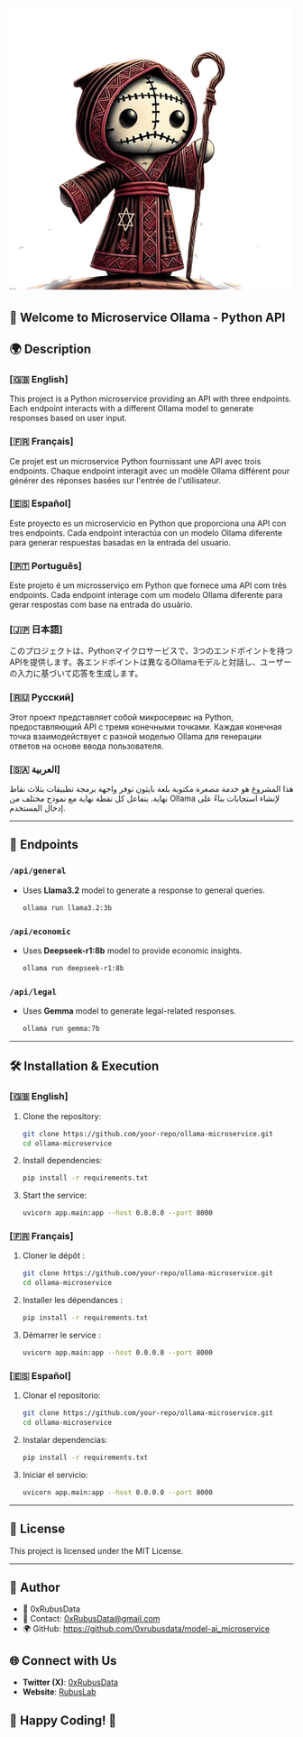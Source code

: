 # ![Microservice Ollama](./public/agents/ollama.png)


## 🌟 Welcome to **Microservice Ollama - Python API**

## 🌍 Description

### [🇬🇧 English]
This project is a Python microservice providing an API with three endpoints. Each endpoint interacts with a different Ollama model to generate responses based on user input.

### [🇫🇷 Français]
Ce projet est un microservice Python fournissant une API avec trois endpoints. Chaque endpoint interagit avec un modèle Ollama différent pour générer des réponses basées sur l'entrée de l'utilisateur.

### [🇪🇸 Español]
Este proyecto es un microservicio en Python que proporciona una API con tres endpoints. Cada endpoint interactúa con un modelo Ollama diferente para generar respuestas basadas en la entrada del usuario.

### [🇵🇹 Português]
Este projeto é um microsserviço em Python que fornece uma API com três endpoints. Cada endpoint interage com um modelo Ollama diferente para gerar respostas com base na entrada do usuário.

### [🇯🇵 日本語]
このプロジェクトは、Pythonマイクロサービスで、3つのエンドポイントを持つAPIを提供します。各エンドポイントは異なるOllamaモデルと対話し、ユーザーの入力に基づいて応答を生成します。

### [🇷🇺 Русский]
Этот проект представляет собой микросервис на Python, предоставляющий API с тремя конечными точками. Каждая конечная точка взаимодействует с разной моделью Ollama для генерации ответов на основе ввода пользователя.

### [🇸🇦 العربية]
هذا المشروع هو خدمة مصغرة مكتوبة بلغة بايثون توفر واجهة برمجة تطبيقات بثلاث نقاط نهاية. يتفاعل كل نقطة نهاية مع نموذج مختلف من Ollama لإنشاء استجابات بناءً على إدخال المستخدم.

---

## 🚀 Endpoints

### `/api/general`
- Uses **Llama3.2** model to generate a response to general queries.
   ```sh
   ollama run llama3.2:3b
   ```

### `/api/economic`
- Uses **Deepseek-r1:8b** model to provide economic insights.
   ```sh
   ollama run deepseek-r1:8b
   ```
### `/api/legal`
- Uses **Gemma** model to generate legal-related responses.
   ```sh
   ollama run gemma:7b
   ```
---

## 🛠 Installation & Execution

### [🇬🇧 English]
1. Clone the repository:
   ```sh
   git clone https://github.com/your-repo/ollama-microservice.git
   cd ollama-microservice
   ```
2. Install dependencies:
   ```sh
   pip install -r requirements.txt
   ```
3. Start the service:
   ```sh
   uvicorn app.main:app --host 0.0.0.0 --port 8000
   ```

### [🇫🇷 Français]
1. Cloner le dépôt :
   ```sh
   git clone https://github.com/your-repo/ollama-microservice.git
   cd ollama-microservice
   ```
2. Installer les dépendances :
   ```sh
   pip install -r requirements.txt
   ```
3. Démarrer le service :
   ```sh
   uvicorn app.main:app --host 0.0.0.0 --port 8000
   ```

### [🇪🇸 Español]
1. Clonar el repositorio:
   ```sh
   git clone https://github.com/your-repo/ollama-microservice.git
   cd ollama-microservice
   ```
2. Instalar dependencias:
   ```sh
   pip install -r requirements.txt
   ```
3. Iniciar el servicio:
   ```sh
   uvicorn app.main:app --host 0.0.0.0 --port 8000
   ```

---

## 📄 License
This project is licensed under the MIT License.

---

## 📝 **Author**
- 👤 0xRubusData 
- 📧 Contact: 0xRubusData@gmail.com
- 🌍 GitHub: https://github.com/0xrubusdata/model-ai_microservice

## 🌐 Connect with Us
- **Twitter (X)**: [0xRubusData](https://x.com/Data0x88850)
- **Website**: [RubusLab](https://rubus-lab.vercel.app/)

## 🎯 **Happy Coding!** 🚀


